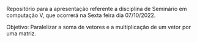 Repositório para a apresentação referente a disciplina de Seminário em computação V, que ocorrerá na Sexta feira dia 07/10/2022.

Objetivo: Paralelizar a soma de vetores e a multiplicação de um vetor por uma matriz.